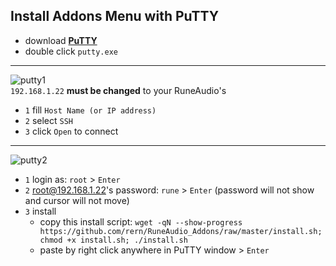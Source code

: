 Install Addons Menu with PuTTY
---

- download [**PuTTY**](https://the.earth.li/~sgtatham/putty/latest/w32/putty.exe)
- double click `putty.exe`
---
![putty1](https://github.com/rern/RuneAudio/blob/master/Addons_install/putty01.png)  
`192.168.1.22` **must be changed** to your RuneAudio's
- `1` fill `Host Name (or IP address)`
- `2` select `SSH`
- `3` click `Open` to connect
---
![putty2](https://github.com/rern/RuneAudio/blob/master/Addons_install/putty02.png)  
- `1` login as: `root` > `Enter`
- `2` root@192.168.1.22's password: `rune` > `Enter` (password will not show and cursor will not move)
- `3` install
  - copy this install script: `wget -qN --show-progress https://github.com/rern/RuneAudio_Addons/raw/master/install.sh; chmod +x install.sh; ./install.sh`
  - paste by right click anywhere in PuTTY window > `Enter`
